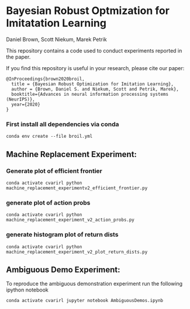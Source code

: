 # Bayesian Robust Optmization for Imitatation Learning 

Daniel Brown, Scott Niekum, Marek Petrik

This repository contains a code used to conduct experiments reported in the paper.

If you find this repository is useful in your research, please cite our paper:
```
@InProceedings{brown2020broil,
  title = {Bayesian Robust Optimization for Imitation Learning},
  author = {Brown, Daniel S. and Niekum, Scott and Petrik, Marek},
  booktitle={Advances in neural information processing systems (NeurIPS)},
  year={2020}
}

```


### First install all dependencies via conda
`
conda env create --file broil.yml
`

## Machine Replacement Experiment:

### Generate plot of efficient frontier
`
conda activate cvarirl
python machine_replacement_experimentv2_efficient_frontier.py
`
### generate plot of action probs
`
conda activate cvarirl
python machine_replacement_experiment_v2_action_probs.py
`

### generate histogram plot of return dists
`conda activate cvarirl
python machine_replacement_experiment_v2_plot_return_dists.py
`

## Ambiguous Demo Experiment:
To reproduce the ambiguous demonstration experiment run the following ipython notebook

`
conda activate cvarirl
jupyter notebook AmbiguousDemos.ipynb
`
